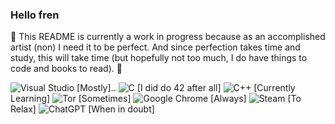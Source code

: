 ### Hello fren
🚧 This README is currently a work in progress because as an accomplished artist (non) I need it to be perfect.
And since perfection takes time and study, this will take time (but hopefully not too much, I do have things to code and books to read). 🚧

 ![Visual Studio](https://img.shields.io/badge/Visual%20Studio-5C2D91.svg?style=for-the-badge&logo=visual-studio&logoColor=white) [Mostly]..
 ![C](https://img.shields.io/badge/c-%2300599C.svg?style=for-the-badge&logo=c&logoColor=white) [I did do 42 after all]
 ![C++](https://img.shields.io/badge/c++-%2300599C.svg?style=for-the-badge&logo=c%2B%2B&logoColor=white) [Currently Learning]
![Tor](https://img.shields.io/badge/Tor-7D4698?style=for-the-badge&logo=Tor-Browser&logoColor=white) [Sometimes]
![Google Chrome](https://img.shields.io/badge/Google%20Chrome-4285F4?style=for-the-badge&logo=GoogleChrome&logoColor=white) [Always]
![Steam](https://img.shields.io/badge/steam-%23000000.svg?style=for-the-badge&logo=steam&logoColor=white) [To Relax]
![ChatGPT](https://img.shields.io/badge/chatGPT-74aa9c?style=for-the-badge&logo=openai&logoColor=white) [When in doubt]
